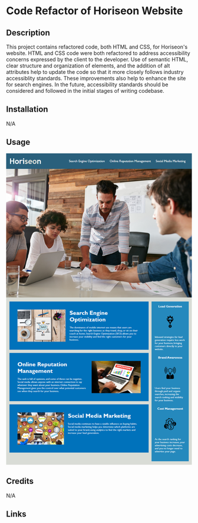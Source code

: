 # Code Refactor of Horiseon Website 

## Description

This project contains refactored code, both HTML and CSS, for Horiseon's website. HTML and CSS code were both refactored to address accessibility concerns expressed by the client to the developer. Use of semantic HTML, clear structure and organization of elements, and the addition of alt attributes help to update the code so that it more closely follows industry accessiblity standards. These improvements also help to enhance the site for search engines. In the future, accessibility standards should be considered and followed in the initial stages of writing codebase.

## Installation

N/A

## Usage

![alt text](assets/images/screenshot.png)

## Credits

N/A

## Links

